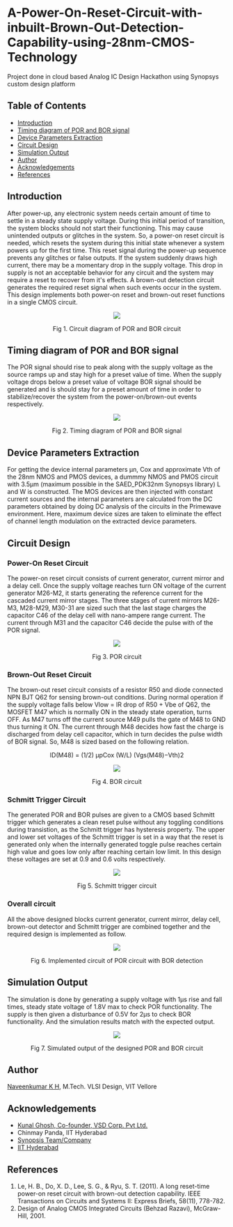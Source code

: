 # A-Power-On-Reset-Circuit-with-inbuilt-Brown-Out-Detection-Capability-using-28nm-CMOS-Technology
Project done in cloud based Analog IC Design Hackathon using Synopsys custom design platform

## Table of Contents

- [Introduction](https://github.com/Naveenkumar-kh/A-Power-On-Reset-Circuit-with-inbuilt-Brown-Out-Detection-Capability-using-CMOS/blob/main/README.md#introduction)
- [Timing diagram of POR and BOR signal](https://github.com/Naveenkumar-kh/A-Power-On-Reset-Circuit-with-inbuilt-Brown-Out-Detection-Capability-using-CMOS/edit/main/README.md#timing-diagram-of-por-and-bor-signal)
- [Device Parameters Extraction](https://github.com/Naveenkumar-kh/A-Power-On-Reset-Circuit-with-inbuilt-Brown-Out-Detection-Capability-using-CMOS/edit/main/README.md#device-parameters-extraction)
- [Circuit Design](https://github.com/Naveenkumar-kh/A-Power-On-Reset-Circuit-with-inbuilt-Brown-Out-Detection-Capability-using-CMOS/edit/main/README.md#device-parameters-extraction)
- [Simulation Output](https://github.com/Naveenkumar-kh/A-Power-On-Reset-Circuit-with-inbuilt-Brown-Out-Detection-Capability-using-CMOS/edit/main/README.md#simulation-output)
- [Author](https://github.com/Naveenkumar-kh/A-Power-On-Reset-Circuit-with-inbuilt-Brown-Out-Detection-Capability-using-CMOS/edit/main/README.md#author)
- [Acknowledgements](https://github.com/Naveenkumar-kh/A-Power-On-Reset-Circuit-with-inbuilt-Brown-Out-Detection-Capability-using-CMOS/edit/main/README.md#acknowledgements)
- [References](https://github.com/Naveenkumar-kh/A-Power-On-Reset-Circuit-with-inbuilt-Brown-Out-Detection-Capability-using-CMOS/edit/main/README.md#references)

## Introduction

After power-up, any electronic system needs certain amount of time to settle in a steady state supply voltage. During this initial period of transition, the system blocks should not start their functioning. This may cause unintended outputs or glitches in the system. So, a power-on reset circuit is needed, which resets the system during this initial state whenever a system powers up for the first time. This reset signal during the power-up sequence prevents any glitches or false outputs. If the system suddenly draws high current, there may be a momentary drop in the supply voltage. This drop in supply is not an acceptable behavior for any circuit and the system may require a reset to recover from it's effects. A brown-out detection circuit generates the required reset signal when such events occur in the system. This design implements both power-on reset and brown-out reset functions in a single CMOS circuit.

<p align="center">
<img src="https://user-images.githubusercontent.com/59077160/156010051-233cb14a-0633-4666-9d93-5c246ef6a79e.jpg">
</p>
<p align="center">
Fig 1. Circuit diagram of POR and BOR circuit
</p>

## Timing diagram of POR and BOR signal

The POR signal should rise to peak along with the supply voltage as the source ramps up and stay high for a preset value of time. When the supply voltage drops below a preset value of voltage BOR signal should be generated and is should stay for a preset amount of time in order to stabilize/recover the system from the power-on/brown-out events respectively. 

<p align="center">
<img src="https://user-images.githubusercontent.com/59077160/156047687-7b7d32fb-a69a-4de2-9b2c-d7d704e6fc44.jpg">
</p>
<p align="center">
Fig 2. Timing diagram of POR and BOR signal
</p>

## Device Parameters Extraction

For getting the device internal parameters µn, Cox and approximate Vth of the 28nm NMOS and PMOS devices, a dummmy NMOS and PMOS circuit with 3.5µm (maximum possible in the SAED_PDK32nm Synopsys library) L and W is constructed. The MOS devices are then injected with constant current sources and the internal parameters are calculated from the DC parameters obtained by doing DC analysis of the circuits in the Primewave environment. Here, maximum device sizes are taken to eliminate the effect of channel length modulation on the extracted device parameters.

## Circuit Design

### Power-On Reset Circuit

The power-on reset circuit consists of current generator, current mirror and a delay cell. Once the supply voltage reaches turn ON voltage of the current generator M26-M2, it starts generating the reference current for the cascaded current mirror stages. The three stages of current mirrors M26-M3, M28-M29, M30-31 are sized such that the last stage charges the capacitor C46 of the delay cell with nano-ampere range current. The current through M31 and the capacitor C46 decide the pulse with of the POR signal.

<p align="center">
<img src="https://user-images.githubusercontent.com/59077160/156036821-b3729fc0-4591-48e8-9cdb-22e06c08dacb.jpg">
</p>
<p align="center">
Fig 3. POR circuit
</p>

### Brown-Out Reset Circuit

The brown-out reset circuit consists of a resistor R50 and diode connected NPN BJT Q62 for sensing brown-out conditions. During normal operation if the supply voltage falls below Vlow = IR drop of R50 + Vbe of Q62, the MOSFET M47 which is normally ON in the steady state operation, turns OFF. As M47 turns off the current source M49 pulls the gate of M48 to GND thus turning it ON. The current through M48 decides how fast the charge is discharged from delay cell capacitor, which in turn decides the pulse width of BOR signal. So, M48 is sized based on the following relation. 

<p align="center">
ID(M48) = (1/2) µpCox (W/L) (Vgs(M48)−Vth)2

<p align="center">
<img src="https://user-images.githubusercontent.com/59077160/156040906-5155ceaf-d868-4a92-844d-668c0c9da53d.jpg">
</p>
<p align="center">
Fig 4. BOR circuit
</p>

### Schmitt Trigger Circuit

The generated POR and BOR pulses are given to a CMOS based Schmitt trigger which generates a clean reset pulse without any toggling conditions during transistion, as the Schmitt trigger has hysteresis property. The upper and lower set voltages of the Schmitt trigger is set in a way that the reset is generated only when the internally generated toggle pulse reaches certain high value and goes low only after reaching certain low limit. In this design these voltages are set at 0.9 and 0.6 volts respectively.

<p align="center">
<img src="https://user-images.githubusercontent.com/59077160/156045749-77a48a02-05ae-4a4c-bdd9-624ce9129e37.jpg">
</p>
<p align="center">
Fig 5. Schmitt trigger circuit
</p>

### Overall circuit

All the above designed blocks current generator, current mirror, delay cell, brown-out detector and Schmitt trigger are combined together and the required design is implemented as follow.

<p align="center">
<img src="https://user-images.githubusercontent.com/59077160/156046407-486ba96c-b5f8-438c-b0cd-9126bc176ed1.jpg">
</p>
<p align="center">
Fig 6. Implemented circuit of POR circuit with BOR detection
</p>

## Simulation Output

The simulation is done by generating a supply voltage with 1µs rise and fall times, steady state voltage of 1.8V max to check POR functionality. The supply is then given a disturbance of 0.5V for 2µs to check BOR functionality. And the simulation results match with the expected output.

<p align="center">
<img src="https://user-images.githubusercontent.com/59077160/156047290-314a0e19-7909-4d5f-950d-8532e2be0b83.jpg">
</p>
<p align="center">
Fig 7. Simulated output of the designed POR and BOR circuit
</p>

## Author

[Naveenkumar K H](www.linkedin.com/in/naveenkumar-kh), M.Tech. VLSI Design, VIT Vellore 

## Acknowledgements

- [Kunal Ghosh, Co-founder, VSD Corp. Pvt Ltd.](https://www.linkedin.com/in/kunal-ghosh-vlsisystemdesign-com-28084836)
- Chinmay Panda, IIT Hyderabad
- [Synopsis Team/Company](synopsys.com/company/contact-synopsys/office-locations/india/about-synopsys-india.html)
- [IIT Hyderabad](https://www.iith.ac.in/events/2022/02/15/Cloud-Based-Analog-IC-Design-Hackathon/)

## References

1. Le, H. B., Do, X. D., Lee, S. G., & Ryu, S. T. (2011). A long reset-time power-on reset circuit with brown-out detection capability. IEEE Transactions on Circuits and Systems II: Express Briefs, 58(11), 778-782.<br/>
2. Design of Analog CMOS Integrated Circuits (Behzad Razavi), McGraw-Hill, 2001.

